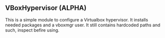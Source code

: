 VBoxHypervisor (ALPHA)
--------------


This is a simple module to configure a Virtualbox hypervisor.
It installs needed packages and a vboxmgr user.
It still contains hardcoded paths and such, inspect befire using.
